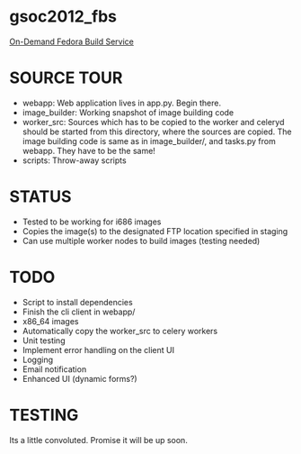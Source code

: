 gsoc2012_fbs
============

[On-Demand Fedora Build Service](http://www.google-melange.com/gsoc/project/google/gsoc2012/amitsaha/24001)

SOURCE TOUR
============

+ webapp: Web application lives in app.py. Begin there.
+ image_builder: Working snapshot of image building code
+ worker_src: Sources which has to be copied to the worker and celeryd should be started from this directory, where the sources are copied. The image building code is same as in image_builder/, and tasks.py from webapp. They have to be the same!
+ scripts: Throw-away scripts


STATUS
======

+ Tested to be working for i686 images
+ Copies the image(s) to the designated FTP location specified in staging
+ Can use multiple worker nodes to build images (testing needed)


TODO
====
+ Script to install dependencies
+ Finish the cli client in webapp/
+ x86_64 images
+ Automatically copy the worker_src to celery workers
+ Unit testing 
+ Implement error handling on the client UI
+ Logging
+ Email notification
+ Enhanced UI (dynamic forms?)


TESTING
======

Its a little convoluted. Promise it will be up soon.
